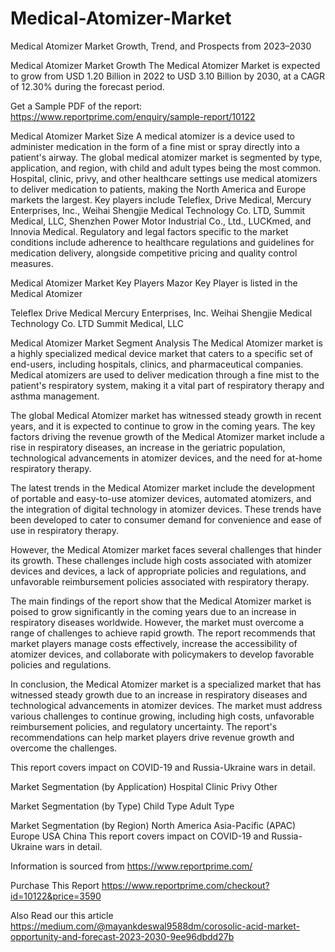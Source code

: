 # Medical-Atomizer-Market
Medical Atomizer Market Growth, Trend, and Prospects from 2023–2030

Medical Atomizer Market Growth
The Medical Atomizer Market is expected to grow from USD 1.20 Billion in 2022 to USD 3.10 Billion by 2030, at a CAGR of 12.30% during the forecast period.

Get a Sample PDF of the report: https://www.reportprime.com/enquiry/sample-report/10122

Medical Atomizer Market Size
A medical atomizer is a device used to administer medication in the form of a fine mist or spray directly into a patient's airway. The global medical atomizer market is segmented by type, application, and region, with child and adult types being the most common. Hospital, clinic, privy, and other healthcare settings use medical atomizers to deliver medication to patients, making the North America and Europe markets the largest. Key players include Teleflex, Drive Medical, Mercury Enterprises, Inc., Weihai Shengjie Medical Technology Co. LTD, Summit Medical, LLC, Shenzhen Power Motor Industrial Co., Ltd., LUCKmed, and Innovia Medical. Regulatory and legal factors specific to the market conditions include adherence to healthcare regulations and guidelines for medication delivery, alongside competitive pricing and quality control measures.

Medical Atomizer Market Key Players
Mazor Key Player is listed in the Medical Atomizer

Teleflex
Drive Medical
Mercury Enterprises, Inc.
Weihai Shengjie Medical Technology Co. LTD
Summit Medical, LLC

Medical Atomizer Market Segment Analysis
The Medical Atomizer market is a highly specialized medical device market that caters to a specific set of end-users, including hospitals, clinics, and pharmaceutical companies. Medical atomizers are used to deliver medication through a fine mist to the patient's respiratory system, making it a vital part of respiratory therapy and asthma management.

The global Medical Atomizer market has witnessed steady growth in recent years, and it is expected to continue to grow in the coming years. The key factors driving the revenue growth of the Medical Atomizer market include a rise in respiratory diseases, an increase in the geriatric population, technological advancements in atomizer devices, and the need for at-home respiratory therapy.

The latest trends in the Medical Atomizer market include the development of portable and easy-to-use atomizer devices, automated atomizers, and the integration of digital technology in atomizer devices. These trends have been developed to cater to consumer demand for convenience and ease of use in respiratory therapy.

However, the Medical Atomizer market faces several challenges that hinder its growth. These challenges include high costs associated with atomizer devices and devices, a lack of appropriate policies and regulations, and unfavorable reimbursement policies associated with respiratory therapy.

The main findings of the report show that the Medical Atomizer market is poised to grow significantly in the coming years due to an increase in respiratory diseases worldwide. However, the market must overcome a range of challenges to achieve rapid growth. The report recommends that market players manage costs effectively, increase the accessibility of atomizer devices, and collaborate with policymakers to develop favorable policies and regulations.

In conclusion, the Medical Atomizer market is a specialized market that has witnessed steady growth due to an increase in respiratory diseases and technological advancements in atomizer devices. The market must address various challenges to continue growing, including high costs, unfavorable reimbursement policies, and regulatory uncertainty. The report's recommendations can help market players drive revenue growth and overcome the challenges.

This report covers impact on COVID-19 and Russia-Ukraine wars in detail.

Market Segmentation (by Application)
Hospital
Clinic
Privy
Other

Market Segmentation (by Type)
Child Type
Adult Type

Market Segmentation (by Region)
North America
Asia-Pacific (APAC)
Europe
USA
China
This report covers impact on COVID-19 and Russia-Ukraine wars in detail.

Information is sourced from https://www.reportprime.com/

Purchase This Report
https://www.reportprime.com/checkout?id=10122&price=3590

Also Read our this article
https://medium.com/@mayankdeswal9588dm/corosolic-acid-market-opportunity-and-forecast-2023-2030-9ee96dbdd27b
